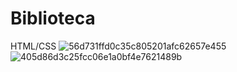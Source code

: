 # Biblioteca
HTML/CSS 
![56d731ffd0c35c805201afc62657e455](https://user-images.githubusercontent.com/96428327/200183287-c89eba92-817d-40f7-9c77-ec6c9685bfac.png)
![405d86d3c25fcc06e1a0bf4e7621489b](https://user-images.githubusercontent.com/96428327/200183288-a13c8457-b41b-4fce-af08-5fa100076f6c.png)
